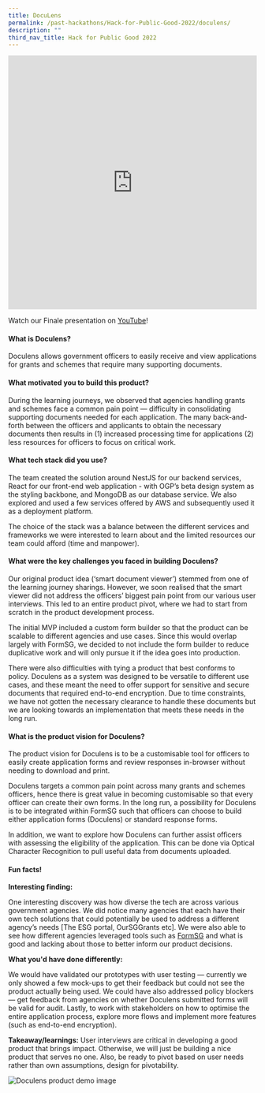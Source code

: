 ```yaml
---
title: DocuLens
permalink: /past-hackathons/Hack-for-Public-Good-2022/doculens/
description: ""
third_nav_title: Hack for Public Good 2022
---
```

<iframe allowfullscreen="true" height="515" width="100%" frameborder="0" src="https://docs.google.com/presentation/d/e/2PACX-1vSfXVNcNR1V3CDOlfLtLxwObqDB_aUkaOWrYEoq80XVcyC0OPsPVJ5cl0rzRsrYmJ_e-_EAU1IICaQt/embed?start=false&loop=false&delayms=3000" ></iframe>

Watch our Finale presentation on [YouTube](https://youtu.be/GBjewa49nk8)!

#### What is Doculens?
Doculens allows government officers to easily receive and view applications for grants and schemes that require many supporting documents.

#### What motivated you to build this product?
During the learning journeys, we observed that agencies handling grants and schemes face a common pain point — difficulty in consolidating supporting documents needed for each application. The many back-and-forth between the officers and applicants to obtain the necessary documents then results in (1) increased processing time for applications (2) less resources for officers to focus on critical work.

#### What tech stack did you use?

The team created the solution around NestJS for our backend services, React for our front-end web application - with OGP’s beta design system as the styling backbone, and MongoDB as our database service. We also explored and used a few services offered by AWS and subsequently used it as a deployment platform. 
 
 The choice of the stack was a balance between the different services and frameworks we were interested to learn about and the limited resources our team could afford (time and manpower).
 
#### What were the key challenges you faced in building Doculens? 

Our original product idea (‘smart document viewer’) stemmed from one of the learning journey sharings. However, we soon realised that the smart viewer did not address the officers’ biggest pain point from our various user interviews. This led to an entire product pivot, where we had to start from scratch in the product development process.

The initial MVP included a custom form builder so that the product can be scalable to different agencies and use cases. Since this would overlap largely with FormSG, we decided to not include the form builder to reduce duplicative work and will only pursue it if the idea goes into production.

There were also difficulties with tying a product that best conforms to policy. Doculens as a system was designed to be versatile to different use cases, and these meant the need to offer support for sensitive and secure documents that required end-to-end encryption. Due to time constraints, we have not gotten the necessary clearance to handle these documents but we are looking towards an implementation that meets these needs in the long run.

#### What is the product vision for Doculens? 
The product vision for Doculens is to be a customisable tool for officers to easily create application forms and review responses in-browser without needing to download and print.
 
Doculens targets a common pain point across many grants and schemes officers, hence there is great value in becoming customisable so that every officer can create their own forms. In the long run, a possibility for Doculens is to be integrated within FormSG such that officers can choose to build either application forms (Doculens) or standard response forms.
 
In addition, we want to explore how Doculens can further assist officers with assessing the eligibility of the application. This can be done via Optical Character Recognition to pull useful data from documents uploaded.

#### Fun facts!
**Interesting finding:**

One interesting discovery was how diverse the tech are across various government agencies. We did notice many agencies that each have their own tech solutions that could potentially be used to address a different agency’s needs [The ESG portal, OurSGGrants etc]. We were also able to see how different agencies leveraged tools such as [FormSG](https://form.gov.sg/#!/) and what is good and lacking about those to better inform our product decisions.

**What you'd have done differently:**

We would have validated our prototypes with user testing — currently we only showed a few mock-ups to get their feedback but could not see the product actually being used. We could have also addressed policy blockers — get feedback from agencies on whether Doculens submitted forms will be valid for audit. Lastly, to work with stakeholders on how to optimise the entire application process, explore more flows and implement more features (such as end-to-end encryption).
 
**Takeaway/learnings:**
User interviews are critical in developing a good product that brings impact. Otherwise, we will just be building a nice product that serves no one. Also, be ready to pivot based on user needs rather than own assumptions, design for pivotability.

![Doculens product demo image](/images/doculens-snapshot.jpeg)